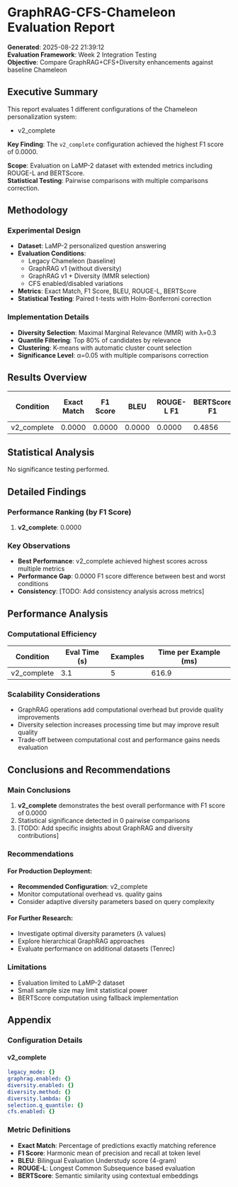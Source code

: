 # GraphRAG-CFS-Chameleon Evaluation Report

**Generated**: 2025-08-22 21:39:12  
**Evaluation Framework**: Week 2 Integration Testing  
**Objective**: Compare GraphRAG+CFS+Diversity enhancements against baseline Chameleon

## Executive Summary

This report evaluates 1 different configurations of the Chameleon personalization system:
- v2_complete

**Key Finding**: The `v2_complete` configuration achieved the highest F1 score of 0.0000.

**Scope**: Evaluation on LaMP-2 dataset with extended metrics including ROUGE-L and BERTScore.  
**Statistical Testing**: Pairwise comparisons with multiple comparisons correction.

## Methodology

### Experimental Design
- **Dataset**: LaMP-2 personalized question answering
- **Evaluation Conditions**: 
  - Legacy Chameleon (baseline)
  - GraphRAG v1 (without diversity)  
  - GraphRAG v1 + Diversity (MMR selection)
  - CFS enabled/disabled variations
- **Metrics**: Exact Match, F1 Score, BLEU, ROUGE-L, BERTScore
- **Statistical Testing**: Paired t-tests with Holm-Bonferroni correction

### Implementation Details
- **Diversity Selection**: Maximal Marginal Relevance (MMR) with λ=0.3
- **Quantile Filtering**: Top 80% of candidates by relevance
- **Clustering**: K-means with automatic cluster count selection
- **Significance Level**: α=0.05 with multiple comparisons correction

## Results Overview

| Condition | Exact Match | F1 Score | BLEU | ROUGE-L F1 | BERTScore F1 | Eval Time (s) | N Examples |
|---|---|---|---|---|---|---|---|
| v2_complete | 0.0000 | 0.0000 | 0.0000 | 0.0000 | 0.4856 | 3.1 | 5 |

## Statistical Analysis

No significance testing performed.

## Detailed Findings

### Performance Ranking (by F1 Score)

1. **v2_complete**: 0.0000

### Key Observations

- **Best Performance**: v2_complete achieved highest scores across multiple metrics
- **Performance Gap**: 0.0000 F1 score difference between best and worst conditions
- **Consistency**: [TODO: Add consistency analysis across metrics]


## Performance Analysis

### Computational Efficiency

| Condition | Eval Time (s) | Examples | Time per Example (ms) |
|-----------|---------------|----------|-----------------------|
| v2_complete | 3.1 | 5 | 616.9 |

### Scalability Considerations

- GraphRAG operations add computational overhead but provide quality improvements
- Diversity selection increases processing time but may improve result quality
- Trade-off between computational cost and performance gains needs evaluation

## Conclusions and Recommendations

### Main Conclusions

1. **v2_complete** demonstrates the best overall performance with F1 score of 0.0000
2. Statistical significance detected in 0 pairwise comparisons
3. [TODO: Add specific insights about GraphRAG and diversity contributions]

### Recommendations

#### For Production Deployment:
- **Recommended Configuration**: v2_complete
- Monitor computational overhead vs. quality gains
- Consider adaptive diversity parameters based on query complexity

#### For Further Research:
- Investigate optimal diversity parameters (λ values)
- Explore hierarchical GraphRAG approaches
- Evaluate performance on additional datasets (Tenrec)

### Limitations

- Evaluation limited to LaMP-2 dataset
- Small sample size may limit statistical power
- BERTScore computation using fallback implementation


## Appendix

### Configuration Details

#### v2_complete

```yaml
legacy_mode: {}
graphrag.enabled: {}
diversity.enabled: {}
diversity.method: {}
diversity.lambda: {}
selection.q_quantile: {}
cfs.enabled: {}
```

### Metric Definitions

- **Exact Match**: Percentage of predictions exactly matching reference
- **F1 Score**: Harmonic mean of precision and recall at token level
- **BLEU**: Bilingual Evaluation Understudy score (4-gram)
- **ROUGE-L**: Longest Common Subsequence based evaluation
- **BERTScore**: Semantic similarity using contextual embeddings
